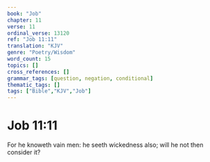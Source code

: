 ```yaml
---
book: "Job"
chapter: 11
verse: 11
ordinal_verse: 13120
ref: "Job 11:11"
translation: "KJV"
genre: "Poetry/Wisdom"
word_count: 15
topics: []
cross_references: []
grammar_tags: [question, negation, conditional]
thematic_tags: []
tags: ["Bible","KJV","Job"]
---
```


# Job 11:11

For he knoweth vain men: he seeth wickedness also; will he not then consider it?
